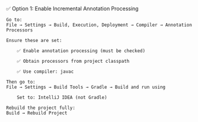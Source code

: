 ✅ Option 1: Enable Incremental Annotation Processing

    Go to:
    File → Settings → Build, Execution, Deployment → Compiler → Annotation Processors

    Ensure these are set:

        ✅ Enable annotation processing (must be checked)

        ✅ Obtain processors from project classpath

        ✅ Use compiler: javac

    Then go to:
    File → Settings → Build Tools → Gradle → Build and run using

        Set to: IntelliJ IDEA (not Gradle)

    Rebuild the project fully:
    Build → Rebuild Project